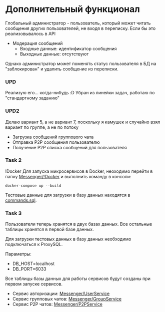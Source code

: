 # Дополнительный функционал

Глобальный администратор - пользователь, который может читать сообщения других пользователей, не входя в переписку. Если бы это реализовывалось в API

- Модерация сообщений
  - Входные данные: идентификатор сообщения
  - Выходные данные: отсутствуют

Однако администратор может поменять статус пользователя в БД на "заблокирован" и удалить сообщение из переписки.

### UPD
Реализую его... когда-нибудь :D 
Убран из линейки задач, работаю по "стандартному заданию"

### UPD2
Делаю вариант 5, а не вариант 7, поскольку я камушек и случайно взял вариант по группе, а не по потоку

* Загрузка сообщений группового чата
* Отправка P2P сообщения пользователю
* Получение P2P списка сообщений для пользователя

### Task 2

!Docker
Для запуска микросервисов в Docker, неоходимо перейти в папку [Messenger/!Docker](https://github.com/laggerlich/software-architecture/tree/main/Messenger/!Docker) и выполнить команду в консоли: 
```
docker-compose up --build
```
Тестовые данные для загрузки в базу данных находятся в [commands.sql](https://github.com/laggerlich/software-architecture/blob/main/Messenger/commands.sql).

### Task 3

Пользователи теперь хранятся в двух базах данных. Все остальные таблицы хранятся в первой базе данных.

Для загрузки тестовых данных в базу данных необходимо подключаться к ProxySQL. 

Параметры:
- DB_HOST=localhost
- DB_PORT=6033

Все таблицы базы данных для работы сервисов будут созданы при первом запуске сервисов.

* Сервис авторизации: [Messenger/UserService](https://github.com/laggerlich/software-architecture/tree/main/Messenger/UserService)
* Сервис групповых чатов: [Messenger/GroupService](https://github.com/laggerlich/software-architecture/tree/main/Messenger/GroupService)
* Сервис P2P чатов: [Messenger/P2PService](https://github.com/laggerlich/software-architecture/tree/main/Messenger/P2PService)